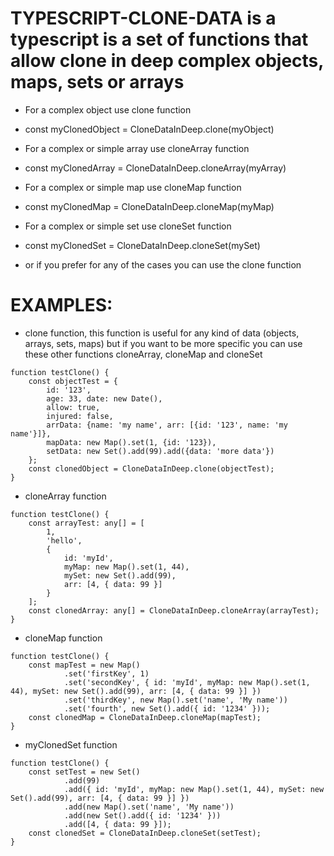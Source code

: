 # TYPESCRIPT-CLONE-DATA is a typescript is a set of functions that allow clone in deep complex objects, maps, sets or arrays
* For a complex object use clone function
- const myClonedObject = CloneDataInDeep.clone(myObject)
* For a complex or simple array use cloneArray function
- const myClonedArray = CloneDataInDeep.cloneArray(myArray)
* For a complex or simple map use cloneMap function
- const myClonedMap = CloneDataInDeep.cloneMap(myMap)
* For a complex or simple set use cloneSet function
- const myClonedSet = CloneDataInDeep.cloneSet(mySet)

* or if you prefer for any of the cases you can use the clone function

# EXAMPLES:
* clone function, this function is useful for any kind of data (objects, arrays, sets, maps) but if you want to be more specific you can use these other functions cloneArray, cloneMap and cloneSet
```
function testClone() {
    const objectTest = {
        id: '123',
        age: 33, date: new Date(),
        allow: true,
        injured: false,
        arrData: {name: 'my name', arr: [{id: '123', name: 'my name'}]},
        mapData: new Map().set(1, {id: '123}),
        setData: new Set().add(99).add({data: 'more data'})
    };
    const clonedObject = CloneDataInDeep.clone(objectTest);
}
```

* cloneArray function
```
function testClone() {
    const arrayTest: any[] = [
        1,
        'hello',
        {
            id: 'myId',
            myMap: new Map().set(1, 44),
            mySet: new Set().add(99),
            arr: [4, { data: 99 }]
        }
    ];
    const clonedArray: any[] = CloneDataInDeep.cloneArray(arrayTest);
}
```

* cloneMap function
```
function testClone() {
    const mapTest = new Map()
            .set('firstKey', 1)
            .set('secondKey', { id: 'myId', myMap: new Map().set(1, 44), mySet: new Set().add(99), arr: [4, { data: 99 }] })
            .set('thirdKey', new Map().set('name', 'My name'))
            .set('fourth', new Set().add({ id: '1234' }));
    const clonedMap = CloneDataInDeep.cloneMap(mapTest);
}
```

* myClonedSet function
```
function testClone() {
    const setTest = new Set()
            .add(99)
            .add({ id: 'myId', myMap: new Map().set(1, 44), mySet: new Set().add(99), arr: [4, { data: 99 }] })
            .add(new Map().set('name', 'My name'))
            .add(new Set().add({ id: '1234' }))
            .add([4, { data: 99 }]);
    const clonedSet = CloneDataInDeep.cloneSet(setTest);
}
```
